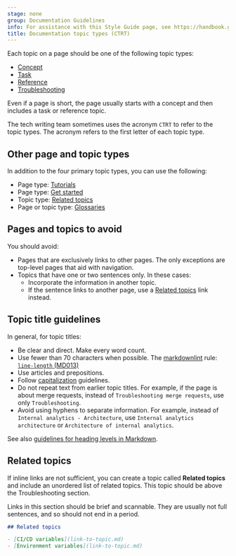 ```yaml
---
stage: none
group: Documentation Guidelines
info: For assistance with this Style Guide page, see https://handbook.gitlab.com/handbook/product/ux/technical-writing/#assignments-to-other-projects-and-subjects.
title: Documentation topic types (CTRT)
---
```


Each topic on a page should be one of the following topic types:

- [Concept](concept.md)
- [Task](task.md)
- [Reference](reference.md)
- [Troubleshooting](troubleshooting.md)

Even if a page is short, the page usually starts with a concept and then
includes a task or reference topic.

The tech writing team sometimes uses the acronym `CTRT` to refer to the topic types.
The acronym refers to the first letter of each topic type.

## Other page and topic types

In addition to the four primary topic types, you can use the following:

- Page type: [Tutorials](tutorial.md)
- Page type: [Get started](get_started.md)
- Topic type: [Related topics](#related-topics)
- Page or topic type: [Glossaries](glossary.md)

## Pages and topics to avoid

You should avoid:

- Pages that are exclusively links to other pages. The only exceptions are
  top-level pages that aid with navigation.
- Topics that have one or two sentences only. In these cases:
  - Incorporate the information in another topic.
  - If the sentence links to another page, use a [Related topics](#related-topics) link instead.

## Topic title guidelines

In general, for topic titles:

- Be clear and direct. Make every word count.
- Use fewer than 70 characters when possible. The [markdownlint](../testing/markdownlint.md) rule:
  [`line-length` (MD013)](https://gitlab.com/gitlab-org/gitlab/-/blob/master/.markdownlint-cli2.yaml)
- Use articles and prepositions.
- Follow [capitalization](../styleguide/_index.md#topic-titles) guidelines.
- Do not repeat text from earlier topic titles. For example, if the page is about merge requests,
  instead of `Troubleshooting merge requests`, use only `Troubleshooting`.
- Avoid using hyphens to separate information.
  For example, instead of `Internal analytics - Architecture`, use `Internal analytics architecture` or `Architecture of internal analytics`.

See also [guidelines for heading levels in Markdown](../styleguide/_index.md#heading-levels-in-markdown).

## Related topics

If inline links are not sufficient, you can create a topic called **Related topics**
and include an unordered list of related topics. This topic should be above the Troubleshooting section.

Links in this section should be brief and scannable. They are usually not
full sentences, and so should not end in a period.

```markdown
## Related topics

- [CI/CD variables](link-to-topic.md)
- [Environment variables](link-to-topic.md)
```
